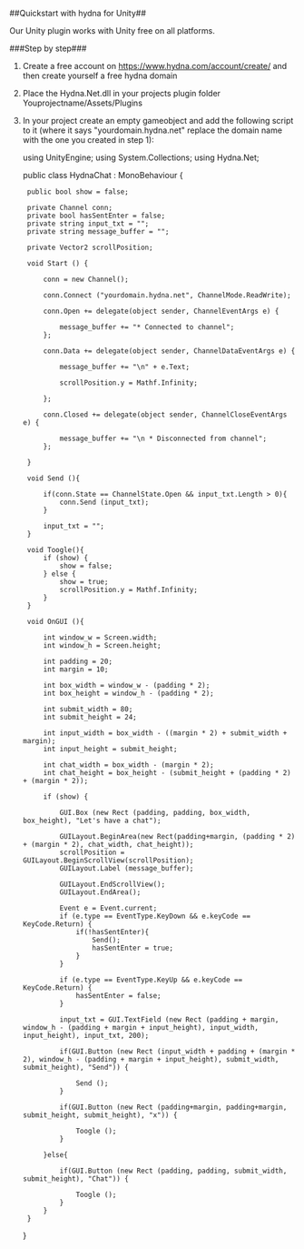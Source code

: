 ##Quickstart with hydna for Unity##

Our Unity plugin works with Unity free on all platforms.

###Step by step###

1. Create a free account on https://www.hydna.com/account/create/ and then create yourself a free hydna domain

2. Place the Hydna.Net.dll in your projects plugin folder Youprojectname/Assets/Plugins

3. In your project create an empty gameobject and add the following script to it (where it says "yourdomain.hydna.net" replace the domain name with the one you created in step 1):
    
    using UnityEngine;
    using System.Collections;
    using Hydna.Net;

    public class HydnaChat : MonoBehaviour {

        public bool show = false;

        private Channel conn;
        private bool hasSentEnter = false;
        private string input_txt = "";
        private string message_buffer = "";

        private Vector2 scrollPosition;

        void Start () {

            conn = new Channel();

            conn.Connect ("yourdomain.hydna.net", ChannelMode.ReadWrite);

            conn.Open += delegate(object sender, ChannelEventArgs e) {

                message_buffer += "* Connected to channel";
            };

            conn.Data += delegate(object sender, ChannelDataEventArgs e) {

                message_buffer += "\n" + e.Text;

                scrollPosition.y = Mathf.Infinity;

            };

            conn.Closed += delegate(object sender, ChannelCloseEventArgs e) {

                message_buffer += "\n * Disconnected from channel";
            };

        }

        void Send (){

            if(conn.State == ChannelState.Open && input_txt.Length > 0){
                conn.Send (input_txt);
            }

            input_txt = "";
        }

        void Toogle(){
            if (show) {
                show = false;
            } else {
                show = true;
                scrollPosition.y = Mathf.Infinity;
            }
        }

        void OnGUI (){

            int window_w = Screen.width; 
            int window_h = Screen.height;
        
            int padding = 20;
            int margin = 10;

            int box_width = window_w - (padding * 2);
            int box_height = window_h - (padding * 2);

            int submit_width = 80;
            int submit_height = 24;

            int input_width = box_width - ((margin * 2) + submit_width + margin);
            int input_height = submit_height;

            int chat_width = box_width - (margin * 2);
            int chat_height = box_height - (submit_height + (padding * 2) + (margin * 2));

            if (show) {

                GUI.Box (new Rect (padding, padding, box_width, box_height), "Let's have a chat");

                GUILayout.BeginArea(new Rect(padding+margin, (padding * 2) + (margin * 2), chat_width, chat_height));
                scrollPosition = GUILayout.BeginScrollView(scrollPosition);
                GUILayout.Label (message_buffer);

                GUILayout.EndScrollView();
                GUILayout.EndArea();

                Event e = Event.current;        
                if (e.type == EventType.KeyDown && e.keyCode == KeyCode.Return) {       
                    if(!hasSentEnter){
                        Send();
                        hasSentEnter = true;
                    }
                }

                if (e.type == EventType.KeyUp && e.keyCode == KeyCode.Return) {  
                    hasSentEnter = false;
                }

                input_txt = GUI.TextField (new Rect (padding + margin, window_h - (padding + margin + input_height), input_width, input_height), input_txt, 200);

                if(GUI.Button (new Rect (input_width + padding + (margin * 2), window_h - (padding + margin + input_height), submit_width, submit_height), "Send")) {

                    Send ();
                }

                if(GUI.Button (new Rect (padding+margin, padding+margin, submit_height, submit_height), "x")) {
                
                    Toogle ();
                }

            }else{

                if(GUI.Button (new Rect (padding, padding, submit_width, submit_height), "Chat")) {
                
                    Toogle ();
                }
            }
        }
    }
